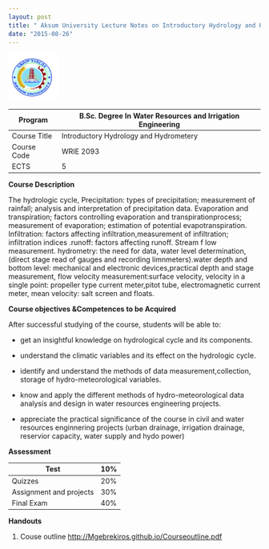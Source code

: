 ```yaml
---
layout: post
title: " Aksum University Lecture Notes on Introductory Hydrology and Hydrometry"
date: "2015-08-26"
---
```

  <img src="/assets/pictures/AkU_Logo.png" alt="AkU_Logo" style="width: 100px;"/>

Program   |   B.Sc. Degree In Water Resources and Irrigation Engineering
---|---
  Course Title |  Introductory Hydrology and Hydrometery
  Course Code | WRIE 2093  
   ECTS|   5

  **Course Description**

   The hydrologic cycle, Precipitation: types of precipitation; measurement of rainfall; analysis and interpretation of precipitation data. Evaporation and transpiration; factors controlling evaporation and transpirationprocess; measurement of evaporation; estimation of potential evapotranspiration. Infiltration: factors affecting infiltration,measurement of infiltration; infiltration indices .runoff: factors affecting runoff. Stream f low measurement. hydrometry: the need for data, water level determination,(direct stage read of gauges and recording limnmeters).water depth and bottom level: mechanical and electronic devices,practical depth and stage measurement, flow velocity measurement:surface velocity, velocity in a single point: propeller type current meter,pitot tube, electromagnetic current meter, mean velocity: salt screen and floats.

   **Course objectives &Competences to be Acquired**

   After successful studying of the course, students will be able to:

- get an insightful knowledge on hydrological cycle and its components.

- understand the climatic variables and its effect on the hydrologic cycle.

- identify and understand the methods of data measurement,collection, storage of hydro-meteorological variables.

- know and apply the different methods of hydro-meteorological data analysis and design in water resources engineering projects.

- appreciate the practical significance of the course in civil and water resources enginnering projects (urban drainage, irrigation drainage, reservior capacity, water supply and hydo power)

**Assessment**

Test   |   10%
    ---|---
  Quizzes |  20%
  Assignment and projects |   30%
  Final Exam |  40%

**Handouts**

1. Couse outline <http://Mgebrekiros.github.io/Courseoutline.pdf>
